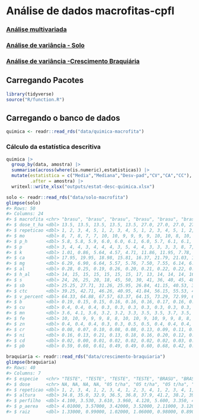
<!-- README.md is generated from README.Rmd. Please edit that file -->

# Análise de dados macrofitas-cpfl

### [Análise multivariada](https://arpanosso.github.io/macrofitas-cpfl/Docs/analise-multivariada.html)

### [Análise de variância - Solo](https://arpanosso.github.io/macrofitas-cpfl/Docs/analise-varianca.html)

### [Análise de variância -Crescimento Braquiária](https://arpanosso.github.io/macrofitas-cpfl/Docs/analise-crescimento.html)

## Carregando Pacotes

``` r
library(tidyverse)
source("R/function.R")
```

## Carregando o banco de dados

``` r
quimica <- readr::read_rds("data/quimica-macrofita")
```

### Cálculo da estatística descritiva

``` r
quimica |> 
  group_by(data, amostra) |> 
  summarise(across(where(is.numeric),estatisticas)) |> 
  mutate(estatistica = c("Media","Mediana","Desv-pad","CV","CA","CC"),
         .after = amostra) |> 
  writexl::write_xlsx("outputs/estat-desc-quimica.xlsx")
```

``` r
solo <- readr::read_rds("data/solo-macrofita")
glimpse(solo)
#> Rows: 50
#> Columns: 24
#> $ macrofita <chr> "brasu", "brasu", "brasu", "brasu", "brasu", "brasu", "brasu…
#> $ dose_t_ha <dbl> 13.5, 13.5, 13.5, 13.5, 13.5, 27.0, 27.0, 27.0, 27.0, 27.0, …
#> $ repeticao <dbl> 1, 2, 3, 4, 5, 1, 2, 3, 4, 5, 1, 2, 3, 4, 5, 1, 2, 3, 4, 5, …
#> $ mo        <dbl> 8, 7, 8, 7, 7, 10, 10, 9, 9, 9, 9, 10, 10, 8, 10, 8, 8, 8, 7…
#> $ p_h       <dbl> 5.8, 5.8, 5.9, 6.0, 6.0, 6.1, 6.0, 5.7, 6.1, 6.1, 6.1, 6.1, …
#> $ p         <dbl> 3, 4, 4, 3, 4, 4, 4, 3, 5, 4, 4, 3, 3, 3, 3, 8, 7, 7, 7, 10,…
#> $ k         <dbl> 1.01, 0.86, 5.64, 4.57, 4.71, 11.86, 11.95, 7.78, 9.33, 7.70…
#> $ ca        <dbl> 17.95, 19.95, 18.98, 15.81, 16.37, 21.79, 21.03, 17.19, 20.6…
#> $ mg        <dbl> 6.29, 6.90, 6.64, 5.57, 5.76, 7.50, 7.55, 6.14, 6.91, 5.93, …
#> $ al        <dbl> 0.28, 0.25, 0.19, 0.26, 0.20, 0.21, 0.22, 0.22, 0.20, 0.14, …
#> $ h_al      <dbl> 14, 15, 15, 15, 15, 15, 15, 17, 13, 14, 14, 14, 16, 16, 14, …
#> $ s         <dbl> 24, 26, 25, 20, 18, 45, 50, 30, 41, 36, 40, 45, 48, 35, 45, …
#> $ sb        <dbl> 25.25, 27.71, 31.26, 25.95, 26.84, 41.15, 40.53, 31.11, 36.8…
#> $ ctc       <dbl> 39.25, 42.71, 46.26, 40.95, 41.84, 56.15, 55.53, 48.11, 49.8…
#> $ v_percent <dbl> 64.33, 64.88, 67.57, 63.37, 64.15, 73.29, 72.99, 64.66, 73.9…
#> $ b         <dbl> 0.19, 0.15, 0.15, 0.16, 0.16, 0.16, 0.17, 0.16, 0.18, 0.20, …
#> $ cu        <dbl> 0.4, 0.4, 0.4, 0.3, 0.3, 0.3, 0.3, 0.3, 0.3, 0.3, 0.3, 0.3, …
#> $ mn        <dbl> 3.6, 4.1, 3.6, 3.2, 3.2, 3.3, 3.5, 3.5, 3.7, 3.5, 3.8, 3.5, …
#> $ fe        <dbl> 10, 10, 9, 9, 9, 8, 8, 10, 10, 9, 10, 9, 9, 8, 8, 7, 8, 7, 7…
#> $ zn        <dbl> 0.4, 0.4, 0.4, 0.3, 0.3, 0.5, 0.5, 0.4, 0.4, 0.4, 0.5, 0.5, …
#> $ cr        <dbl> 0.08, 0.07, 0.10, 0.08, 0.08, 0.13, 0.09, 0.11, 0.11, 0.12, …
#> $ ni        <dbl> 0.16, 0.13, 0.21, 0.13, 0.18, 0.16, 0.20, 0.12, 0.18, 0.20, …
#> $ cd        <dbl> 0.02, 0.00, 0.01, 0.02, 0.02, 0.02, 0.02, 0.03, 0.02, 0.02, …
#> $ pb        <dbl> 0.59, 0.60, 0.61, 0.49, 0.49, 0.60, 0.68, 0.42, 0.45, 0.44, …
```

``` r
braquiaria <- readr::read_rds("data/crescimento-braquiaria")
glimpse(braquiaria)
#> Rows: 40
#> Columns: 7
#> $ especie   <chr> "TESTE", "TESTE", "TESTE", "TESTE", "BRASU", "BRASU", "BRASU…
#> $ dose      <chr> NA, NA, NA, NA, "05 t/ha", "05 t/ha", "05 t/ha", "05 t/ha", …
#> $ repeticao <dbl> 1, 2, 3, 4, 1, 2, 3, 4, 1, 2, 3, 4, 1, 2, 3, 4, 1, 2, 3, 4, …
#> $ altura    <dbl> 34.8, 35.0, 32.9, 36.5, 36.8, 37.9, 41.2, 38.2, 39.6, 35.0, …
#> $ perfilho  <dbl> 4.100, 3.530, 3.610, 3.960, 4.120, 5.600, 3.350, 4.530, 6.92…
#> $ p_aerea   <dbl> 4.01000, 3.57000, 3.42000, 3.52000, 2.11000, 3.12000, 2.1400…
#> $ raiz      <dbl> 1.33000, 0.99000, 1.02000, 1.06000, 0.98000, 0.89000, 0.9100…
```
